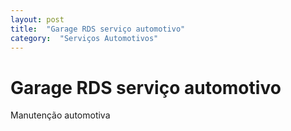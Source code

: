 ```yaml
---
layout: post
title:  "Garage RDS serviço automotivo"
category:  "Serviços Automotivos"
---
```


# Garage RDS serviço automotivo

Manutenção automotiva 
